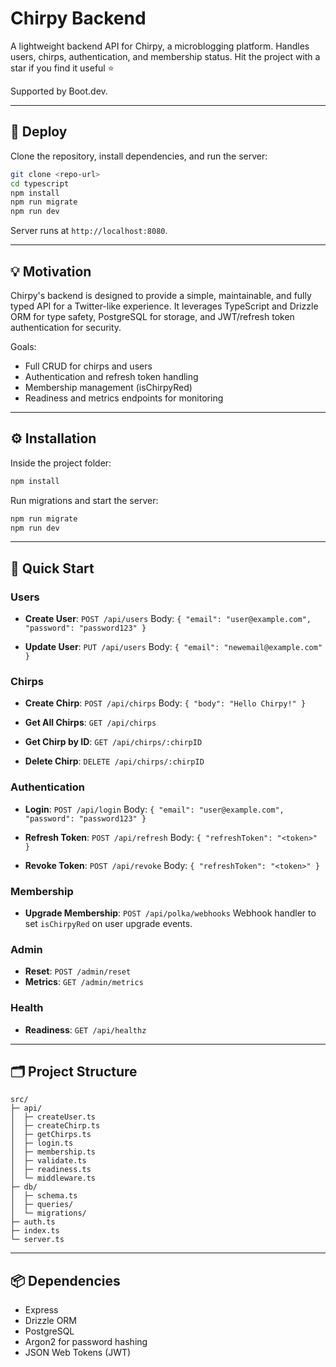 # Chirpy Backend

A lightweight backend API for Chirpy, a microblogging platform. Handles users, chirps, authentication, and membership status. Hit the project with a star if you find it useful ⭐

Supported by Boot.dev.

---

## 🚀 Deploy

Clone the repository, install dependencies, and run the server:

```bash
git clone <repo-url>
cd typescript
npm install
npm run migrate
npm run dev
```

Server runs at `http://localhost:8080`.

---

## 💡 Motivation

Chirpy's backend is designed to provide a simple, maintainable, and fully typed API for a Twitter-like experience. It leverages TypeScript and Drizzle ORM for type safety, PostgreSQL for storage, and JWT/refresh token authentication for security.

Goals:

* Full CRUD for chirps and users
* Authentication and refresh token handling
* Membership management (isChirpyRed)
* Readiness and metrics endpoints for monitoring

---

## ⚙️ Installation

Inside the project folder:

```bash
npm install
```

Run migrations and start the server:

```bash
npm run migrate
npm run dev
```

---

## 📝 Quick Start

### Users

* **Create User**: `POST /api/users`
  Body: `{ "email": "user@example.com", "password": "password123" }`

* **Update User**: `PUT /api/users`
  Body: `{ "email": "newemail@example.com" }`

### Chirps

* **Create Chirp**: `POST /api/chirps`
  Body: `{ "body": "Hello Chirpy!" }`

* **Get All Chirps**: `GET /api/chirps`

* **Get Chirp by ID**: `GET /api/chirps/:chirpID`

* **Delete Chirp**: `DELETE /api/chirps/:chirpID`

### Authentication

* **Login**: `POST /api/login`
  Body: `{ "email": "user@example.com", "password": "password123" }`

* **Refresh Token**: `POST /api/refresh`
  Body: `{ "refreshToken": "<token>" }`

* **Revoke Token**: `POST /api/revoke`
  Body: `{ "refreshToken": "<token>" }`

### Membership

* **Upgrade Membership**: `POST /api/polka/webhooks`
  Webhook handler to set `isChirpyRed` on user upgrade events.

### Admin

* **Reset**: `POST /admin/reset`
* **Metrics**: `GET /admin/metrics`

### Health

* **Readiness**: `GET /api/healthz`

---

## 🗂️ Project Structure

```
src/
├─ api/
│  ├─ createUser.ts
│  ├─ createChirp.ts
│  ├─ getChirps.ts
│  ├─ login.ts
│  ├─ membership.ts
│  ├─ validate.ts
│  ├─ readiness.ts
│  └─ middleware.ts
├─ db/
│  ├─ schema.ts
│  ├─ queries/
│  └─ migrations/
├─ auth.ts
├─ index.ts
└─ server.ts
```

---

## 📦 Dependencies

* Express
* Drizzle ORM
* PostgreSQL
* Argon2 for password hashing
* JSON Web Tokens (JWT)

